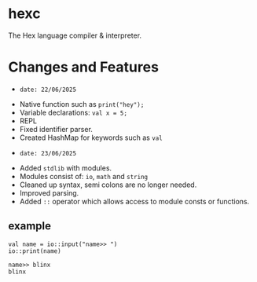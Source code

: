 # hexc
The Hex language compiler & interpreter.

# Changes and Features
- `date: 22/06/2025`
* Native function such as `print("hey");`
* Variable declarations: `val x = 5;`
* REPL
* Fixed identifier parser.
* Created HashMap for keywords such as `val`

- `date: 23/06/2025`
* Added `stdlib` with modules.
* Modules consist of: `io`, `math` and `string`
* Cleaned up syntax, semi colons are no longer needed.
* Improved parsing.
* Added `::` operator which allows access to module consts or functions.
## example
```
val name = io::input("name>> ")
io::print(name)
```
```
name>> blinx
blinx
```